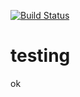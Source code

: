 [![Build Status](https://travis-ci.org/ConnorMcF/testing.svg?branch=master)](https://travis-ci.org/ConnorMcF/testing)
# testing
ok
